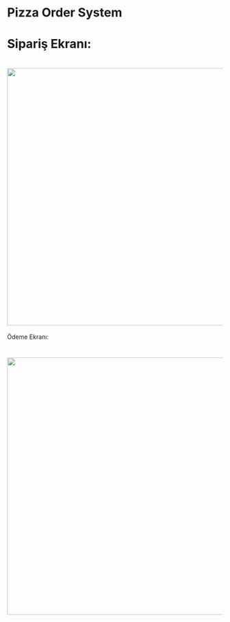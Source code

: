 # Pizza Order System







 <h1> 
 <div id="header" <div id="header" align="left" >  Sipariş Ekranı:
  </h1>
<h1>
 <img src="https://im.ezgif.com/tmp/ezgif-1-dc1f21958d.gif" width="600px"/>
 
 </h1>


Ödeme Ekranı:
<h1>  
  <img src="https://im4.ezgif.com/tmp/ezgif-4-5ed4eb5dcf.gif" width="600px"/>
</h1>
